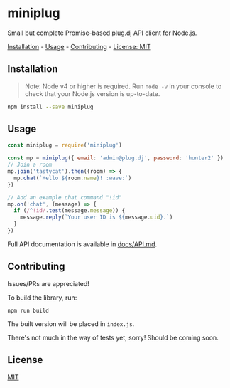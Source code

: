 # miniplug

Small but complete Promise-based [plug.dj][] API client for Node.js.

[Installation](#installation) -
[Usage](#usage) -
[Contributing](#contributing) -
[License: MIT](#license)

## Installation

> Note: Node v4 or higher is required. Run `node -v` in your console to check
> that your Node.js version is up-to-date.

```sh
npm install --save miniplug
```

## Usage

```js
const miniplug = require('miniplug')

const mp = miniplug({ email: 'admin@plug.dj', password: 'hunter2' })
// Join a room
mp.join('tastycat').then((room) => {
  mp.chat(`Hello ${room.name}! :wave:`)
})

// Add an example chat command "!id"
mp.on('chat', (message) => {
  if (/^!id/.test(message.message)) {
    message.reply(`Your user ID is ${message.uid}.`)
  }
})
```

Full API documentation is available in [docs/API.md][].

## Contributing

Issues/PRs are appreciated!

To build the library, run:

```
npm run build
```

The built version will be placed in `index.js`.

There's not much in the way of tests yet, sorry! Should be coming soon.

## License

[MIT](./LICENSE)

[plug.dj]: https://plug.dj
[docs/API.md]: ./docs/API.md
